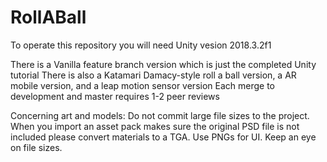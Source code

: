 # RollABall
To operate this repository you will need Unity vesion 2018.3.2f1

There is a Vanilla feature branch version which is just the completed Unity tutorial
There is also a Katamari Damacy-style roll a ball version, a AR mobile version, and a leap motion sensor version
Each merge to development and master requires 1-2 peer reviews

Concerning art and models:
Do not commit large file sizes to the project. When you import an asset pack makes sure the original PSD file is not included please convert materials to a TGA. Use PNGs for UI. Keep an eye on file sizes.
